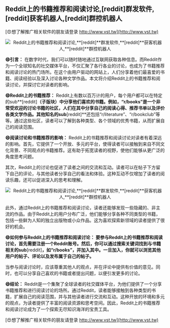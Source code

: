 ## **Reddit上的书籍推荐和阅读讨论,**[reddit]**群发软件,**[reddit]**获客机器人,**[reddit]**群控机器人**

[😍想了解推广相关软件的朋友请登录 http://www.vst.tw](http://www.vst.tw)

 <center><img src="https://vst.tw/MP4/tuiguang/png/8.png" alt="Reddit上的书籍推荐和阅读讨论,**[reddit]**群发软件,**[reddit]**获客机器人,**[reddit]**群控机器人"></center>

**😄引言：**
在数字时代，我们可以随时随地通过互联网获取各种信息。而Reddit作为一个全球知名的社交媒体平台，不仅汇聚了各行各业的讨论，也成为了书籍推荐和阅读讨论的热门场所。在这个由用户驱动的网站上，人们分享着他们最喜爱的书籍、阅读经验以及深入讨论各种文学作品。本文将介绍Reddit上的书籍推荐和阅读讨论，并探讨它对读者的影响。

**😄Reddit上的书籍推荐：**
Reddit上有数以百万计的用户，每个用户都可以在特定的sub**[reddit]**（子版块）中分享他们喜欢的书籍。例如，“r/books”是一个非常受欢迎的讨论书籍的社区，人们在其中分享自己的阅读心得、推荐书单以及评价各类文学作品。其他知名的sub**[reddit]**还包括“r/literature”、“r/bookclub”等等。通过这些社区，读者可以了解到各种类型、各个领域的优秀书籍，从而扩展自己的阅读范围。

**😄阅读讨论和书籍推荐的影响：**
Reddit上的书籍推荐和阅读讨论对读者有着深远的影响。首先，它提供了一个开放、多元的平台，使得读者可以接触到来自不同文化背景、不同观点的书籍推荐。这有助于拓宽读者的视野，使他们能够从更广泛的角度思考问题。

其次，Reddit上的讨论也促进了读者之间的交流和互动。读者可以在帖子下方留下自己的评论，与其他读者分享自己的看法和体验。这种互动不仅增加了读者的阅读乐趣，还可以促进深入的思考和理解。

 <center><img src="https://vst.tw/MP4/tuiguang/png/2.png" alt="Reddit上的书籍推荐和阅读讨论,**[reddit]**群发软件,**[reddit]**获客机器人,**[reddit]**群控机器人"></center>

此外，通过Reddit上的书籍推荐和阅读讨论，读者还能够发现一些隐藏的、非主流的作品。由于Reddit上的用户分布广泛，他们能够分享各种不同类型的书籍，包括一些鲜为人知的独立出版物或小众作品。这为喜欢探索新领域的读者提供了很好的机会。

**😄如何参与Reddit上的书籍推荐和阅读讨论： 要参与Reddit上的书籍推荐和阅读讨论，首先需要注册一个Reddit账号。然后，你可以通过搜索关键词找到与书籍相关的sub**[reddit]**，如“r/books”，并加入其中。一旦加入，你就可以浏览其他用户的帖子、评论以及发布属于自己的帖子。**

当参与阅读讨论时，应该尊重其他人的观点，并在评论中提供有价值的意见。同时，也可以分享自己喜欢的书籍或者提出问题，以便引发更多的讨论。

**😄结论：**
Reddit是一个集聚了全球读者的社交媒体平台，为他们提供了一个分享书籍推荐和进行阅读讨论的场所。通过Reddit，读者能够接触到各种类型的书籍，扩展自己的阅读范围，并与其他读者进行交流和互动。这种开放的环境和多元的观点，为读者提供了丰富的阅读资源和思考空间。因此，Reddit上的书籍推荐和阅读讨论成为了一个探索无尽知识海洋的宝贵工具。

[😍想了解推广相关软件的朋友请登录 http://www.vst.tw](http://www.vst.tw)



